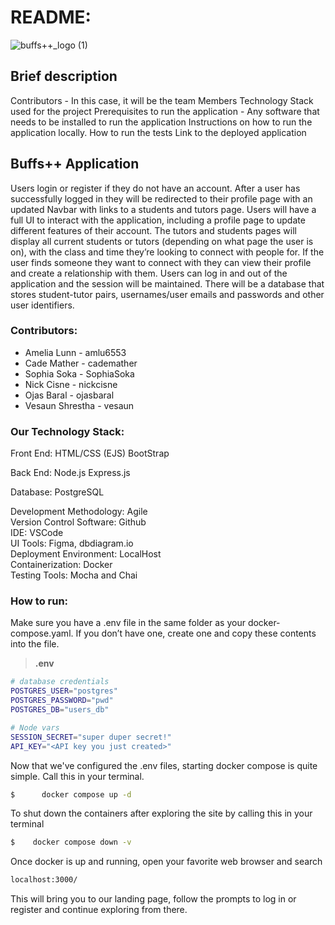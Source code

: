 # README:
![buffs++_logo (1)](https://github.com/ojasbaral/final-project-team-6/assets/112036430/00b10cda-c084-4b2f-b77c-938152216248)

## Brief description
Contributors - In this case, it will be the team Members
Technology Stack used for the project
Prerequisites to run the application - Any software that needs to be installed to run the application
Instructions on how to run the application locally.
How to run the tests
Link to the deployed application



## Buffs++ Application 
Users login or register if they do not have an account. After a user has successfully logged in they will be redirected to their profile page with an updated Navbar with links to a students and tutors page. Users will have a full UI to interact with the application, including a profile page to update different features of their account. The tutors and students pages will display all current students or tutors (depending on what page the user is on), with the class and time they’re looking to connect with people for. If the user finds someone they want to connect with they can view their profile and create a relationship with them. Users can log in and out of the application and the session will be maintained. There will be a database that stores student-tutor pairs, usernames/user emails and passwords and other user identifiers.



### Contributors: 
* Amelia Lunn - amlu6553 
* Cade Mather - cademather
* Sophia Soka - SophiaSoka
* Nick Cisne - nickcisne 
* Ojas Baral -  ojasbaral
* Vesaun Shrestha - vesaun


### Our Technology Stack: 
  Front End: 
  HTML/CSS (EJS)
  BootStrap

  Back End:
  Node.js
  Express.js

  Database:
  PostgreSQL


Development Methodology: Agile	 
Version Control Software: Github	  			 
IDE: VSCode					
UI Tools: Figma, dbdiagram.io		
Deployment Environment: LocalHost   
Containerization: Docker		  	
Testing Tools: Mocha and Chai


### How to run:
Make sure you have a .env file in the same folder as your docker-compose.yaml. If you don’t have one, create one and copy these contents into the file. 

> **.env** 
```bash
# database credentials
POSTGRES_USER="postgres"
POSTGRES_PASSWORD="pwd"
POSTGRES_DB="users_db"

# Node vars
SESSION_SECRET="super duper secret!"
API_KEY="<API key you just created>"
```


Now that we've configured the .env files, starting docker compose is quite simple. Call this in your terminal.
```bash
$      docker compose up -d 
```

To shut down the containers after exploring the site by calling this in your terminal
```bash 
$    docker compose down -v 
```

Once docker is up and running, open your favorite web browser and search 
```bash
localhost:3000/
```

This will bring you to our landing page, follow the prompts to log in or register and continue exploring from there. 


